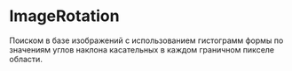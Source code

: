 # ImageRotation

Поиском в базе изображений с использованием гистограмм формы по значениям углов наклона касательных в каждом граничном пикселе области.
